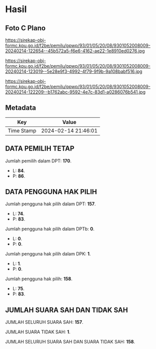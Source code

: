 # Hasil

## Foto C Plano

https://sirekap-obj-formc.kpu.go.id/f2be/pemilu/ppwp/93/01/05/20/08/9301052008009-20240214-122654--45b572a5-f6e6-4162-ae22-1e8910ed0276.jpg

https://sirekap-obj-formc.kpu.go.id/f2be/pemilu/ppwp/93/01/05/20/08/9301052008009-20240214-123019--5e28e9f3-4992-4f79-9f9b-9a108babf516.jpg

https://sirekap-obj-formc.kpu.go.id/f2be/pemilu/ppwp/93/01/05/20/08/9301052008009-20240214-122209--b1762abc-9592-4e7c-83d1-a0286076b541.jpg


## Metadata

| Key        | Value               |
| ---------- | ------------------- |
| Time Stamp | 2024-02-14 21:46:01 |


## DATA PEMILIH TETAP

Jumlah pemilih dalam DPT: **170**.
 * L: **84**.
 * P: **86**.

## DATA PENGGUNA HAK PILIH

Jumlah pengguna hak pilih dalam DPT: **157**.
 * L: **74**.
 * P: **83**.

Jumlah pengguna hak pilih dalam DPTb: **0**.
 * L: **0**.
 * P: **0**.

Jumlah pengguna hak pilih dalam DPK: **1**.
 * L: **1**.
 * P: **0**.

Jumlah pengguna hak pilih: **158**.
 * L: **75**.
 * P: **83**.

## JUMLAH SUARA SAH DAN TIDAK SAH

JUMLAH SELURUH SUARA SAH: **157**.

JUMLAH SUARA TIDAK SAH: **1**.

JUMLAH SELURUH SUARA SAH DAN SUARA TIDAK SAH: **158**.



